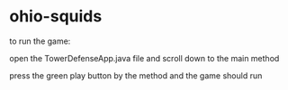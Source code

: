 # ohio-squids

to run the game: 

open the TowerDefenseApp.java file and scroll down to the main method

press the green play button by the method and the game should run
